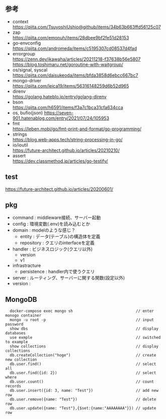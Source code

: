 ## 参考
 - context  
    https://qiita.com/TsuyoshiUshio@github/items/34b63b663ffd56125c07  
 - zap  
    https://qiita.com/emonuh/items/28dbee9bf2fe51d28153  
 - go-envconfig  
    https://qiita.com/andromeda/items/c5195307cd08537d4fad  
 - errorgroup  
    https://zenn.dev/ikawaha/articles/20211218-f37638b56e5807  
    https://blog.toshimaru.net/goroutine-with-waitgroup/  
 - os/signal, syscal  
    https://qiita.com/daisukeoda/items/bfda3858d6ebcc667bc7  
 - mongo-driver  
    https://qiita.com/leica19/items/56316148259d6b52d965  
 - direnv  
    https://golang.hateblo.jp/entry/golang-direnv  
 - bson  
    https://qiita.com/h6591/items/f3a7c1bca31cfa634cca  
- os, bufio(json)
    https://seven-901.hatenablog.com/entry/2021/07/24/105953  
- fmt  
    https://leben.mobi/go/fmt-print-and-format/go-programming/  
- strings  
    https://blog.web-apps.tech/string-processing-in-go/  
- io/ioutil   
   https://future-architect.github.io/articles/20210210/  
-  assert  
   https://dev.classmethod.jp/articles/go-testify/  
## test  
   https://future-architect.github.io/articles/20200601/

    

## pkg
 - command     : middleware接続、サーバー起動  
 - config      : 環境変数(.env)を読み込むとか
 - domain      : modelのような感じ？
    - entity : データ(テーブル)の構造体を定義  
    - repository : クエリのinterfaceを定義  
 - handler : ビジネスロジック(クエリ以外)  
     - version  
     - v1  
 - infrastracture  
     - persistence : handler内で使うクエリ  
 - server      :  ルーティング、サーバーに関する関数(設定以外)  
 - version     :  

 ## MongoDB
 ```login & check tables
   docker-compose exec mongo sh                            // enter monogo container  
   mongo -u root -p                                        // input password  
   show dbs                                                // display databases  
   use exmple                                              // switched to example  
   show collections                                        // display collections  
   db.createCollection("hoge")                             // create new collection  
   db.user.find()                                          // select all
   db.user.find({id: 2})                                   // select where
   db.user.count()                                         // count records
   db.user.insert({id: 3, name: "Test"})                   // add new row
   db.user.remove({name: "Test"})                          // delete row
   db.user.update({name: "Test"},{$set:{name:"AAAAAAAA"}}) // update row 

 ```